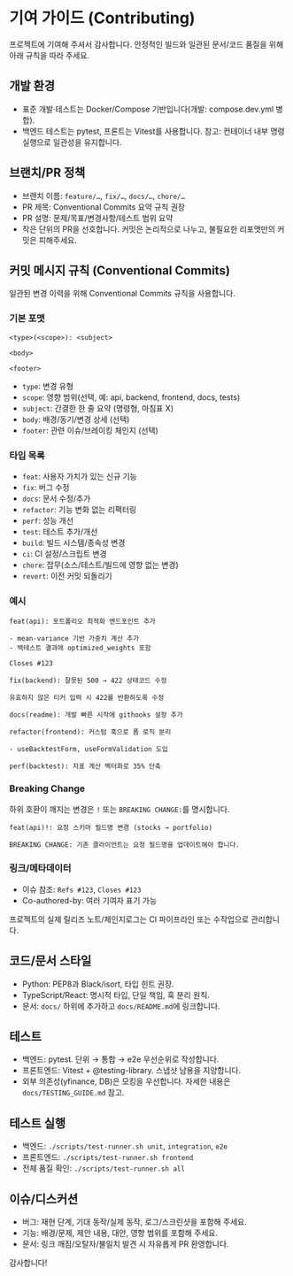 # 기여 가이드 (Contributing)

프로젝트에 기여해 주셔서 감사합니다. 안정적인 빌드와 일관된 문서/코드 품질을 위해 아래 규칙을 따라 주세요.

## 개발 환경
- 표준 개발·테스트는 Docker/Compose 기반입니다(개발: compose.dev.yml 병합).
- 백엔드 테스트는 pytest, 프론트는 Vitest를 사용합니다.
참고: 컨테이너 내부 명령 실행으로 일관성을 유지합니다.

## 브랜치/PR 정책
- 브랜치 이름: `feature/…`, `fix/…`, `docs/…`, `chore/…`
- PR 제목: Conventional Commits 요약 규칙 권장
- PR 설명: 문제/목표/변경사항/테스트 범위 요약
- 작은 단위의 PR을 선호합니다. 커밋은 논리적으로 나누고, 불필요한 리포맷만의 커밋은 피해주세요.


## 커밋 메시지 규칙 (Conventional Commits)

일관된 변경 이력을 위해 Conventional Commits 규칙을 사용합니다.

### 기본 포맷
```
<type>(<scope>): <subject>

<body>

<footer>
```
- `type`: 변경 유형
- `scope`: 영향 범위(선택, 예: api, backend, frontend, docs, tests)
- `subject`: 간결한 한 줄 요약 (명령형, 마침표 X)
- `body`: 배경/동기/변경 상세 (선택)
- `footer`: 관련 이슈/브레이킹 체인지 (선택)

### 타입 목록
- `feat`: 사용자 가치가 있는 신규 기능
- `fix`: 버그 수정
- `docs`: 문서 수정/추가
- `refactor`: 기능 변화 없는 리팩터링
- `perf`: 성능 개선
- `test`: 테스트 추가/개선
- `build`: 빌드 시스템/종속성 변경
- `ci`: CI 설정/스크립트 변경
- `chore`: 잡무(소스/테스트/빌드에 영향 없는 변경)
- `revert`: 이전 커밋 되돌리기

### 예시
```
feat(api): 포트폴리오 최적화 엔드포인트 추가

- mean-variance 기반 가중치 계산 추가
- 백테스트 결과에 optimized_weights 포함

Closes #123
```
```
fix(backend): 잘못된 500 → 422 상태코드 수정

유효하지 않은 티커 입력 시 422를 반환하도록 수정
```
```
docs(readme): 개발 빠른 시작에 githooks 설정 추가
```
```
refactor(frontend): 커스텀 훅으로 폼 로직 분리

- useBacktestForm, useFormValidation 도입
```
```
perf(backtest): 지표 계산 벡터화로 35% 단축
```

### Breaking Change
하위 호환이 깨지는 변경은 `!` 또는 `BREAKING CHANGE:`를 명시합니다.
```
feat(api)!: 요청 스키마 필드명 변경 (stocks → portfolio)

BREAKING CHANGE: 기존 클라이언트는 요청 필드명을 업데이트해야 합니다.
```

### 링크/메타데이터
- 이슈 참조: `Refs #123`, `Closes #123`
- Co-authored-by: 여러 기여자 표기 가능

프로젝트의 실제 릴리즈 노트/체인지로그는 CI 파이프라인 또는 수작업으로 관리합니다.

## 코드/문서 스타일
- Python: PEP8과 Black/isort, 타입 힌트 권장.
- TypeScript/React: 명시적 타입, 단일 책임, 훅 분리 원칙.
- 문서: `docs/` 하위에 추가하고 `docs/README.md`에 링크합니다.

## 테스트
- 백엔드: pytest. 단위 → 통합 → e2e 우선순위로 작성합니다.
- 프론트엔드: Vitest + @testing-library. 스냅샷 남용을 지양합니다.
- 외부 의존성(yfinance, DB)은 모킹을 우선합니다. 자세한 내용은 `docs/TESTING_GUIDE.md` 참고.

## 테스트 실행
- 백엔드: `./scripts/test-runner.sh unit`, `integration`, `e2e`
- 프론트엔드: `./scripts/test-runner.sh frontend`
- 전체 품질 확인: `./scripts/test-runner.sh all`

## 이슈/디스커션
- 버그: 재현 단계, 기대 동작/실제 동작, 로그/스크린샷을 포함해 주세요.
- 기능: 배경/문제, 제안 내용, 대안, 영향 범위를 포함해 주세요.
- 문서: 링크 깨짐/오탈자/불일치 발견 시 자유롭게 PR 환영합니다.

감사합니다!
